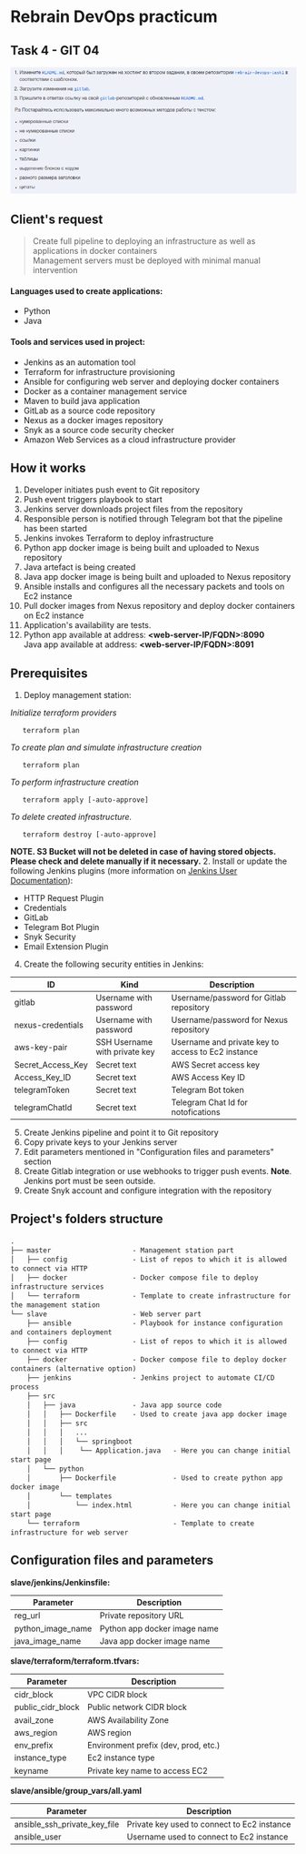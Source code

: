 # Rebrain DevOps practicum
## Task 4 - GIT 04
![Task](https://github.com/alexeyput/rebrain-devops-task1/blob/master/img/git04-task.png?raw=true)

## Client's request
> Create full pipeline to deploying an infrastructure as well as applications in docker containers   
> Management servers must be deployed with minimal manual intervention

#### Languages used to create applications:
- Python
- Java
#### Tools and services used in project:
- Jenkins as an automation tool
- Terraform for infrastructure provisioning
- Ansible for configuring web server and deploying docker containers
- Docker as a container management service
- Maven to build java application
- GitLab as a source code repository
- Nexus as a docker images repository
- Snyk as a source code security checker
- Amazon Web Services as a cloud infrastructure provider

## How it works
1. Developer initiates push event to Git repository
2. Push event triggers playbook to start
3. Jenkins server downloads project files from the repository
4. Responsible person is notified through Telegram bot that the pipeline has been started
5. Jenkins invokes Terraform to deploy infrastructure
6. Python app docker image is being built and uploaded to Nexus repository
7. Java artefact is being created 
8. Java app docker image is being built and uploaded to Nexus repository
9. Ansible installs and configures all the necessary packets and tools on Ec2 instance
10. Pull docker images from Nexus repository and deploy docker containers on Ec2 instance
11. Application's availability are tests.
12. Python app available at address: **<web-server-IP/FQDN>:8090**  
    Java app available at address: **<web-server-IP/FQDN>:8091**

##  Prerequisites
1. Deploy management station:  

_Initialize terraform providers_
```
   terraform plan
```
_To create plan and simulate infrastructure creation_
```
   terraform plan
```
_To perform infrastructure creation_
```
   terraform apply [-auto-approve]
```
_To delete created infrastructure._    
```
   terraform destroy [-auto-approve]
```   
**NOTE. S3 Bucket will not be deleted in case of having stored objects. Please check and delete manually if it necessary.**
2. Install or update the following Jenkins plugins (more information on [Jenkins User Documentation](https://www.jenkins.io/doc/)):
   - HTTP Request Plugin
   - Credentials
   - GitLab
   - Telegram Bot Plugin
   - Snyk Security
   - Email Extension Plugin
4. Create the following security entities in Jenkins:

|  ID               | Kind                          | Description                                        | 
|-------------------|-------------------------------|----------------------------------------------------| 
| gitlab            | Username with password        | Username/password for Gitlab repository            |
| nexus-credentials | Username with password        | Username/password for Nexus repository             | 
| aws-key-pair      | SSH Username with private key | Username and private key to access to Ec2 instance |
| Secret_Access_Key | Secret text                   | AWS Secret access key                              |
| Access_Key_ID     | Secret text                   | AWS Access Key ID                                  |
| telegramToken     | Secret text                   | Telegram Bot token                                 |
| telegramChatId    | Secret text                   | Telegram Chat Id for notofications                 |
5. Create Jenkins pipeline and point it to Git repository
6. Copy private keys to your Jenkins server
7. Edit parameters mentioned in "Configuration files and parameters" section
8. Create Gitlab integration or use webhooks to trigger push events. **Note**. Jenkins port must be seen outside.
9. Create Snyk account and configure integration with the repository

##  Project's folders structure
```
.
├── master                    - Management station part
│   ├── config                - List of repos to which it is allowed to connect via HTTP
│   ├── docker                - Docker compose file to deploy infrastructure services
│   └── terraform             - Template to create infrastructure for the management station
└── slave                     - Web server part
    ├── ansible               - Playbook for instance configuration and containers deployment
    ├── config                - List of repos to which it is allowed to connect via HTTP
    ├── docker                - Docker compose file to deploy docker containers (alternative option)
    ├── jenkins               - Jenkins project to automate CI/CD process
    ├── src
    │   ├── java              - Java app source code
    │   │   ├── Dockerfile    - Used to create java app docker image
    │   │   ├── src
    │   │   │   ...
    │   │   │   └── springboot
    │   │   │    └── Application.java   - Here you can change initial start page
    │   └── python
    │       ├── Dockerfile              - Used to create python app docker image
    │       └── templates
    │           └── index.html          - Here you can change initial start page
    └── terraform                       - Template to create infrastructure for web server
```
## Configuration files and parameters
**slave/jenkins/Jenkinsfile:**

| Parameter         | Description                  |
|-------------------|------------------------------|
| reg_url           | Private repository URL       |
| python_image_name | Python app docker image name |
| java_image_name   | Java app docker image name   |

**slave/terraform/terraform.tfvars:**

| Parameter         | Description                          |
|-------------------|--------------------------------------|
| cidr_block        | VPC CIDR block                       |
| public_cidr_block | Public network CIDR block            |
| avail_zone        | AWS Availability Zone                |
| aws_region        | AWS region                           |
| env_prefix        | Environment prefix (dev, prod, etc.) |
| instance_type     | Ec2 instance type                    |
| keyname           | Private key name to access EC2       |

**slave/ansible/group_vars/all.yaml**

| Parameter                    | Description                                 |
|------------------------------|---------------------------------------------|
| ansible_ssh_private_key_file | Private key used to connect to Ec2 instance |
| ansible_user                 | Username used to connect to Ec2 instance    |
